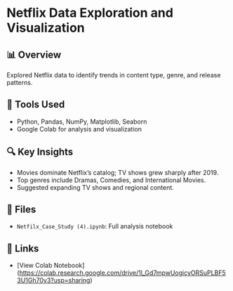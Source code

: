 # Netflix Data Exploration and Visualization

## 📊 Overview
Explored Netflix data to identify trends in content type, genre, and release patterns.

## 🧰 Tools Used
- Python, Pandas, NumPy, Matplotlib, Seaborn
- Google Colab for analysis and visualization

## 🔍 Key Insights
- Movies dominate Netflix’s catalog; TV shows grew sharply after 2019.
- Top genres include Dramas, Comedies, and International Movies.
- Suggested expanding TV shows and regional content.


## 📁 Files
- `Netfilx_Case_Study (4).ipynb`: Full analysis notebook

## 🔗 Links
- [View Colab Notebook] (https://colab.research.google.com/drive/1l_Gd7mpwUogicyORSuPLBF53U1Gh70y3?usp=sharing)

